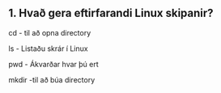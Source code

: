 ## 1. Hvað gera eftirfarandi Linux skipanir?

cd - til að opna directory

ls - Listaðu skrár í Linux

pwd - Ákvarðar hvar þú ert

mkdir -til að búa directory